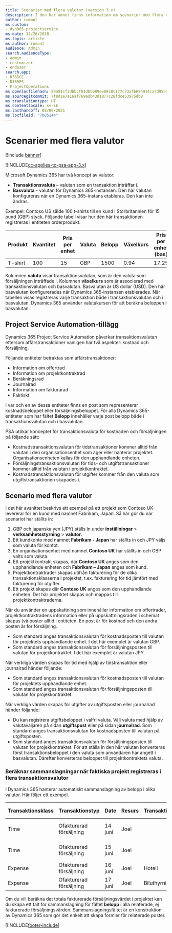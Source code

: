 ```yaml
---
title: Scenarier med flera valutor (version 3.x)
description: I den här ämnet finns information om scenarier med flera valutor.
author: rumant
ms.custom:
- dyn365-projectservice
ms.date: 12/26/2018
ms.topic: article
ms.author: rumant
audience: Admin
search.audienceType:
- admin
- customizer
- enduser
search.app:
- D365CE
- D365PS
- ProjectOperations
ms.openlocfilehash: 89a91cf3dbbcf81dbb089ee88c8c177c73afb694914ca7d95eae96776d38abed
ms.sourcegitcommit: 7f8d1e7a16af769adb43d1877c28fdce53975db8
ms.translationtype: HT
ms.contentlocale: sv-SE
ms.lasthandoff: 08/06/2021
ms.locfileid: "7005144"
---
```

# <a name="multiple-currency-scenarios"></a>Scenarier med flera valutor

[!include [banner](../includes/psa-now-project-operations.md)]

[!INCLUDE[cc-applies-to-psa-app-3.x](../includes/cc-applies-to-psa-app-3x.md)]

Microsoft Dynamics 365 har två koncept av valutor:

- **Transaktionsvaluta** – valutan som en transaktion inträffar i. 
- **Basvaluta** - valutan för Dynamics 365-instansen. Den här valutan konfigureras när en Dynamics 365-instans etableras. Den kan inte ändras.

Exempel: Contoso US sålde 100 t-shirts till en kund i Storbritannien för 15 pund (GBP) styck. Följande tabell visar hur den här transaktionen registreras i entiteten orderprodukt.

| Produkt | Kvantitet | Pris per enhet | Valuta | Belopp | Växelkurs | Pris per enhet (bas)| Belopp (bas)|
|---------|----------|----------------|----------|--------|---------------|----------------------|--------------|
| T-shirt | 100      | 15             | GBP      | 1500   | 0.94          | 17.25               | 1,725       |

Kolumnen **valuta** visar transaktionsvalutan, som är den valuta som försäljningen inträffade i. Kolumnen **växelkurs** som är associerad med transaktionsvalutan och basvalutan. Basvalutan är US dollar (USD). Den här basvalutan konfigurerades när Dynamics 365-instansen etablerades.
När tabellen visas registreras varje transaktion både i transaktionsvalutan och i basvalutan. Dynamics 365 använder valutakursen för att beräkna beloppen i basvalutan.

## <a name="project-service-automation-extensions"></a>Project Service Automation-tillägg

Dynamics 365 Project Service Automation påverkar transaktionsvalutan eftersom affärstransaktioner vanligen har två aspekter: kostnad och försäljning.

Följande entiteter betraktas som affärstransaktioner:

- Information om offertrad
- Information om projektkontraktrad
- Beräkningsrad
- Journalrad
- Information om fakturarad
- Faktiskt

I var och en av dessa entiteter finns en post som representerar kostnadsbeloppet eller försäljningsbeloppet. För alla Dynamics 365-entiteter som har fältet **Belopp** innehåller varje post belopp både i transaktionsvalutan och i basvalutan. 

PSA utökar konceptet för transaktionsvaluta för kostnaden och försäljningen på följande sätt:

- Kostnadstransaktionsvalutan för tidstransaktioner kommer alltid från valutan i den organisationsenhet som äger eller hanterar projektet. Organisationsenheten kallas för den upphandlande enheten.
- Försäljningstransaktionsvalutan för tids- och utgiftstransaktioner kommer alltid från valutan i projektkontraktet.
- Kostnadstransaktionsvalutan för utgifter kommer från den valuta som utgiftstransaktionen skapades i.

## <a name="multiple-currency-scenario"></a>Scenario med flera valutor

I det här avsnittet beskrivs ett exempel på ett projekt som Contoso UK levererar för en kund med namnet Fabrikam, Japan. Så här gör du när scenariot har ställts in:

1. GBP och japanska yen (JPY) ställs in under **inställningar** \> **verksamhetsstyrning** \> **valutor**. 
2. Ett kundkonto med namnet **Fabrikam - Japan** har ställts in och JPY väljs som valuta för kontot.
3. En organisationsenhet med namnet **Contoso UK** har ställts in och GBP valts som valuta.
4. Ett projektkontrakt skapas, där **Contoso UK** anges som den upphandlande enheten och **Fabrikam – Japan** anges som kund.
5. Projektkontraktrader skapas utifrån fakturering för de olika transaktionsklasserna i projektet, t.ex. fakturering för tid jämfört med fakturering för utgifter.
6. Ett projekt skapas där **Contoso UK** anges som den upphandlande enheten. Det här projektet skapas och mappas till projektkontraktraderna.


När du använder en uppskattning som innehåller information om offertrader, projektkontraktradens information eller på uppskattningsraden i schemat skapas två poster alltid i entiteten. En post är för kostnad och den andra posten är för försäljning.

- Som standard anges transaktionsvalutan för kostnadsposten till valutan för projektets upphandlande enhet. I det här exemplet är valutan GBP.
- Som standard anges transaktionsvalutan för försäljningsposten till valutan för projekkontraktet. I det här exemplet är valutan JPY.

När verkliga värden skapas för tid med hjälp av tidstransaktion eller journalrad händer följande:

- Som standard anges transaktionsvalutan för kostnadsposten till valutan för projektets upphandlande enhet.
- Som standard anges transaktionsvalutan för försäljningsposten till valutan för projekkontraktet.

När verkliga värden skapas för utgifter av utgiftsposten eller journalrad händer följande:

- Du kan registrera utgiftsbeloppet i valfri valuta. Välj valuta med hjälp av valutaväljaren på sidan **utgiftspost** eller på sidan **journalrad**. Som standard anges transaktionsvalutan för kostnadsposten till valutan på utgiftsposten. 
- Som standard anges transaktionsvalutan för försäljningsposten till valutan för projekkontraktet. För att ställa in den här valutan konverteras först transaktionsbeloppet i den valuta som användaren har angett i basvalutan. Därefter konverteras beloppet till projektkontraktets valuta. 

### <a name="computing-roll-ups-when-project-actuals-are-recorded-in-multiple-transaction-currencies"></a>Beräknar sammanslagningar när faktiska projekt registreras i flera transaktionsvalutor

I Dynamics 365 hanterar automatiskt sammanslagning av belopp i olika valutor. Här följer ett exempel.

| Transaktionsklass | Transaktionstyp| Date   | Resurs | Transaktionskategori | Kvantitet | Enhetspris | Belopp      | Växelkurs | Belopp i bas |
|-------------------|------------------|--------|----------|----------------------|----------|--------------|-------------|---------------|----------------|
| Time              | Ofakturerad försäljning   | 14 juni | Joel  |                      | 8 tim    | 20 000 JPY    | 160 000 JPY | 123           | 1 300,81 USD    |
| Time              | Ofakturerad försäljning   | 15 juni | Joel  |                      | 8 tim    | 20 000 JPY    | 160 000 JPY | 123           | 1 300,81 USD    |
| Expense           | Ofakturerad försäljning   | 16 juni | Joel  | Hotell                | 1 ea     | 250 EUR      | 250 EUR     | 0.94          | 265,95 USD     |
| Expense           | Ofakturerad försäljning   | 17 juni | Joel  | Biluthyrning           | 1 ea     | 150 EUR      | 150 EUR     | 0.94          | 159,57 USD     |

Om du vill beräkna det totala fakturerade försäljningsvärdet i projektet kan du skapa ett fält för sammanslagning för fältet **belopp** i alla relaterade, ej fakturerade försäljningsvärden. Sammanslagningsfältet är en konstruktion av Dynamics 365 som gör det enkelt att skapa formler för relaterade poster.


[!INCLUDE[footer-include](../includes/footer-banner.md)]